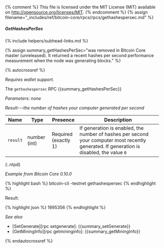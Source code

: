 {% comment %}
This file is licensed under the MIT License (MIT) available on
http://opensource.org/licenses/MIT.
{% endcomment %}
{% assign filename="_includes/ref/bitcoin-core/rpcs/rpcs/gethashespersec.md" %}

##### GetHashesPerSec
{% include helpers/subhead-links.md %}

{% assign summary_getHashesPerSec="was removed in Bitcoin Core master (unreleased). It returned a recent hashes per second performance measurement when the node was generating blocks." %}

{% autocrossref %}

*Requires wallet support.*

The `gethashespersec` RPC {{summary_getHashesPerSec}}

*Parameters: none*

*Result---the number of hashes your computer generated per second*

| Name               | Type            | Presence                    | Description
|--------------------|-----------------|-----------------------------|----------------
| `result`           | number (int)    | Required<br>(exactly 1)     | If generation is enabled, the number of hashes per second your computer most recently generated.  If generation is disabled, the value `0`
{:.ntpd}

*Example from Bitcoin Core 0.10.0*

{% highlight bash %}
bitcoin-cli -testnet gethashespersec
{% endhighlight %}

Result:

{% highlight json %}
1995356
{% endhighlight %}

*See also*

* [SetGenerate][rpc setgenerate]: {{summary_setGenerate}}
* [GetMiningInfo][rpc getmininginfo]: {{summary_getMiningInfo}}

{% endautocrossref %}
